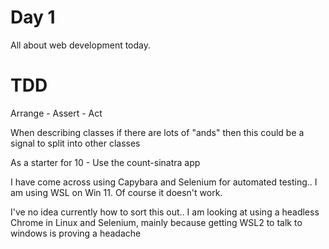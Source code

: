 # Day 1

All about web development today.

# TDD

Arrange - Assert - Act

When describing classes if there are lots of "ands" then this could be a signal to split into other classes 

As a starter for 10 - Use the count-sinatra app

I have come across using Capybara and Selenium for automated testing.. I am using WSL on Win 11. Of course it doesn't work.

I've no idea currently how to sort this out.. I am looking at using a headless Chrome in Linux and Selenium, mainly because getting WSL2 to talk to windows is proving a headache